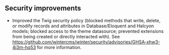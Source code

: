 ## Security improvements

- Improved the Twig security policy (blocked methods that write, delete, or modify records and attributes in Database/Eloquent and Halcyon models; blocked access to the theme datasource; prevented extensions from being created or directly interacted with). See https://github.com/wintercms/winter/security/advisories/GHSA-xhw3-4j3m-hq53 for more information.
